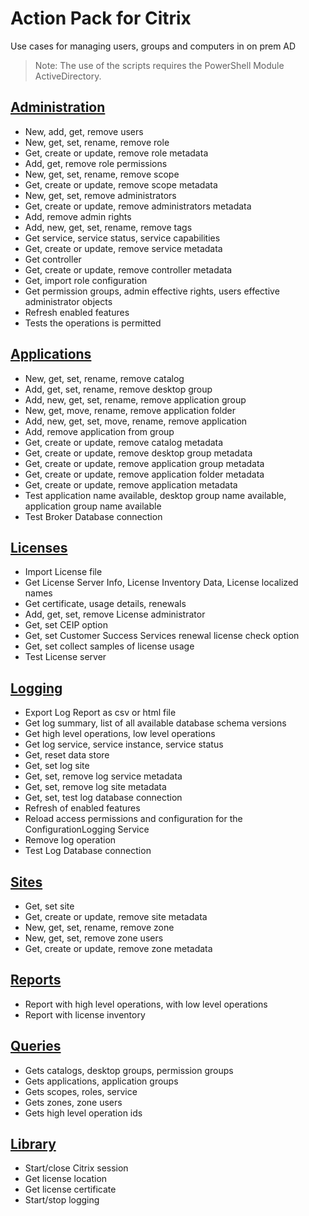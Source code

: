 # Action Pack for Citrix
Use cases for managing users, groups and computers in on prem AD
> Note: The use of the scripts requires the PowerShell Module ActiveDirectory.

## [Administration](./Administration)

+ New, add, get, remove users
+ New, get, set, rename, remove role
+ Get, create or update, remove role metadata 
+ Add, get, remove role permissions
+ New, get, set, rename, remove scope
+ Get, create or update, remove scope metadata
+ New, get, set, remove administrators
+ Get, create or update, remove administrators metadata  
+ Add, remove admin rights
+ Add, new, get, set, rename, remove tags
+ Get service, service status, service capabilities
+ Get, create or update, remove service metadata 
+ Get controller
+ Get, create or update, remove controller metadata 
+ Get, import role configuration
+ Get permission groups, admin effective rights, users effective administrator objects
+ Refresh enabled features
+ Tests the operations is permitted

## [Applications](./Applications)

+ New, get, set, rename, remove catalog
+ Add, get, set, rename, remove desktop group
+ Add, new, get, set, rename, remove application group
+ New, get, move, rename, remove application folder
+ Add, new, get, set, move, rename, remove application
+ Add, remove application from group
+ Get, create or update, remove catalog metadata 
+ Get, create or update, remove desktop group metadata 
+ Get, create or update, remove application group metadata 
+ Get, create or update, remove application folder metadata 
+ Get, create or update, remove application metadata 
+ Test application name available, desktop group name available, application group name available
+ Test Broker Database connection

## [Licenses](./Licenses)

+ Import License file
+ Get License Server Info, License Inventory Data, License localized names
+ Get certificate, usage details, renewals
+ Add, get, set, remove License administrator
+ Get, set CEIP option
+ Get, set Customer Success Services renewal license check option
+ Get, set collect samples of license usage
+ Test License server

## [Logging](./Logging)

+ Export Log Report as csv or html file
+ Get log summary, list of all available database schema versions
+ Get high level operations, low level operations
+ Get log service, service instance, service status
+ Get, reset data store
+ Get, set log site
+ Get, set, remove log service metadata
+ Get, set, remove log site metadata
+ Get, set, test log database connection
+ Refresh of enabled features
+ Reload access permissions and configuration for the ConfigurationLogging Service
+ Remove log operation
+ Test Log Database connection

## [Sites](./Sites)

+ Get, set site
+ Get, create or update, remove site metadata
+ New, get, set, rename, remove zone
+ New, get, set, remove zone users
+ Get, create or update, remove zone metadata

## [Reports](./_REPORTS_)

+ Report with high level operations, with low level operations
+ Report with license inventory

## [Queries](./_QUERY_)

+ Gets catalogs, desktop groups, permission groups
+ Gets applications, application groups
+ Gets scopes, roles, service
+ Gets zones, zone users
+ Gets high level operation ids

## [Library](./_LIB_)

+ Start/close Citrix session
+ Get license location
+ Get license certificate
+ Start/stop logging